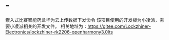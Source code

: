 # -
嵌入式比赛智能药盒华为云上传数据下发命令
该项目使用的开发板为小凌派，需要小凌派相关的开发文件。
相关地址为：https://gitee.com/Lockzhiner-Electronics/lockzhiner-rk2206-openharmony3.0lts
